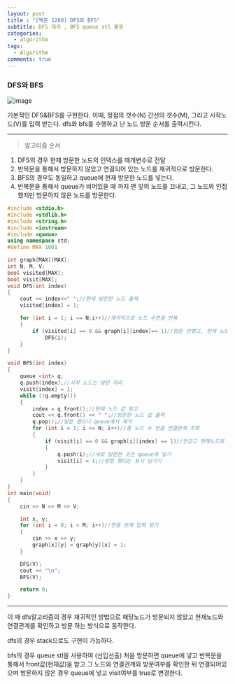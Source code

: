 ```yaml
---
layout: post
title : "[백준 1260] DFS와 BFS"
subtitle: DFS 재귀 , BFS queue stl 활용
categories:
  - algorithm
tags:
  - Algorithm
comments: true  
---
```


### DFS와 BFS

![image](https://user-images.githubusercontent.com/55472510/110426459-7db9dc80-80e9-11eb-9d19-134fe322c952.png)

기본적인 DFS&BFS를 구현한다. 
이때, 정점의 갯수(N) 간선의 갯수(M), 그리고 시작노드(V)를 입력 받는다. 
dfs와 bfs를 수행하고 난 노드 방문 순서를 출력시킨다.
***
> 알고리즘 순서
1. DFS의 경우 현재 방문한 노드의 인덱스를 매개변수로 전달 
2. 반복문을 통해서 방문하지 않았고 연결되어 있는 노드를 재귀적으로 방문한다.
3. BFS의 경우도 동일하고 queue에 현재 방문한 노드를 넣는다.
4. 반복문을 통해서 queue가 비어있을 때 까지 맨 앞의 노드를 끄내고, 그 노드와 인접했지만 방문하지 않은 노드를 방문한다.

```cpp
#include <stdio.h>
#include <stdlib.h>
#include <string.h>
#include <iostream>
#include <queue>
using namespace std;
#define MAX 1001

int graph[MAX][MAX];
int N, M, V;
bool visited[MAX];
bool visit[MAX];
void DFS(int index)
{
	cout << index<<" ";//현재 방문한 노드 출력
	visited[index] = 1;

	for (int i = 1; i <= N;i++)//재귀적으로 노드 수만큼 반복 
	{
		if (visited[i] == 0 && graph[i][index]== 1)//방문 안했고, 현재 노드와 연결되어 있는 경우 재귀적으로 방문
			DFS(i);
	}
}

void BFS(int index)
{
	queue <int> q;
	q.push(index);//시작 노드는 방문 처리
	visit[index] = 1;
	while (!q.empty())
	{
		index = q.front();//현재 노드 값 받고 
		cout << q.front() << " ";//방문한 노드 값 출력
		q.pop();//방문 했으니 queue에서 제거 
		for (int i = 1; i <= N; i++)//총 노드 수 만큼 연결관계 조회 
		{
			if (visit[i] == 0 && graph[i][index] == 1)//안갔고 현재노드와 연결되있으면 방문
			{
				q.push(i);//새로 방문한 곳은 queue에 넣기 
				visit[i] = 1;//방문 했다는 표시 남기기
			}
		}
	}
}
int main(void)
{
 	cin >> N >> M >> V;

	int x, y;
	for (int i = 0; i < M; i++)//연결 관계 입력 받기
	{
		cin >> x >> y;
		graph[x][y] = graph[y][x] = 1;
	}

	DFS(V);
	cout << "\n";
	BFS(V);

	return 0;
}

```
***
이 때 dfs알고리즘의 경우 재귀적인 방법으로 해당노드가 방문되지 않았고 현재노드와 연결관계를 확인하고 방문 하는 방식으로 동작한다.

dfs의 경우 stack으로도 구현이 가능하다.

bfs의 경우 queue stl을 사용하여 (선입선출) 처음 방문하면 queue에 넣고 반복문을 통해서 front값(현재값)을 받고 그 노드와 연결관계와 방문여부를 확인한 뒤 연결되어있으며 방문하지 않은 경우 queue에 넣고 visit여부를 true로 변경한다. 


